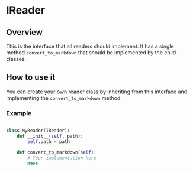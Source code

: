 # IReader

## Overview

This is the interface that all readers should implement. It has a single method `convert_to_markdown` that should be implemented by the child classes.

## How to use it 

You can create your own reader class by inheriting from this interface and implementing the `convert_to_markdown` method.

### Example

```python

class MyReader(IReader):
    def __init__(self, path):
        self.path = path

    def convert_to_markdown(self):
        # Your implementation here
        pass

```